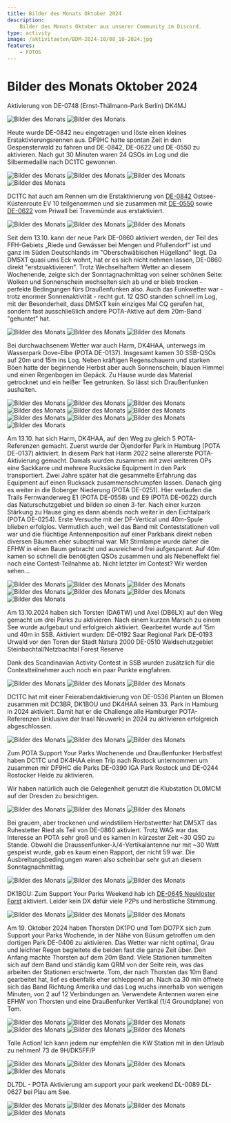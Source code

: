 ```yaml
---
title: Bilder des Monats Oktober 2024
description:
    Bilder des Monats Oktober aus unserer Community im Discord.
type: activity
image: /aktivitaeten/BDM-2024-10/08_10-2024.jpg
features:
    - FOTOS
---
```


# Bilder des Monats Oktober 2024


Aktivierung von DE-0748 (Ernst-Thälmann-Park Berlin) DK4MJ

![Bilder des Monats](/aktivitaeten/BDM-2024-10/00_10-2024.jpg)
![Bilder des Monats](/aktivitaeten/BDM-2024-10/01_10-2024.jpg)

Heute wurde DE-0842 neu eingetragen und löste einen kleines Erstaktivierungsrennen aus. DF9HC hatte spontan Zeit in den Gespensterwald zu fahren und DE-0842, DE-0622 und DE-0550 zu aktivieren. Nach gut 30 Minuten waren 24 QSOs im Log und die Silbermedaille nach DC1TC gewonnen.

![Bilder des Monats](/aktivitaeten/BDM-2024-10/02_10-2024.jpg)
![Bilder des Monats](/aktivitaeten/BDM-2024-10/03_10-2024.jpg)
![Bilder des Monats](/aktivitaeten/BDM-2024-10/04_10-2024.jpg)
![Bilder des Monats](/aktivitaeten/BDM-2024-10/05_10-2024.jpg)

DC1TC hat auch am Rennen um die Erstaktivierung von [DE-0842](https://pota.app/#/park/DE-0842) Ostsee-Küstenroute EV 10 teilgenommen und sie zusammen mit [DE-0550](https://pota.app/#/park/DE-0550) sowie [DE-0622](https://pota.app/#/park/DE-0622) vom Priwall bei Travemünde aus erstaktiviert.

![Bilder des Monats](/aktivitaeten/BDM-2024-10/06_10-2024.jpg)
![Bilder des Monats](/aktivitaeten/BDM-2024-10/07_10-2024.jpg)
![Bilder des Monats](/aktivitaeten/BDM-2024-10/08_10-2024.jpg)

Seit dem 13.10. kann der neue Park DE-0860 aktiviert werden, der Teil des FFH-Gebiets „Riede und Gewässer bei Mengen und Pfullendorf“ ist und ganz im Süden Deutschlands im "Oberschwäbischen Hügelland" liegt. Da DM5XT quasi ums Eck wohnt, hat er es sich nicht nehmen lassen, DE-0860 direkt "erstzuaktivieren". Trotz Wechselhaftem Wetter an diesem Wochenende, zeigte sich der Sonntagnachmittag von seiner schönen Seite: Wolken und Sonnenschein wechselten sich ab und er blieb trocken - perfekte Bedingungen fürs Draußenfunken also. Auch das Funkwetter war - trotz enormer Sonnenaktivität - recht gut. 12 QSO standen schnell im Log, mit der Besonderheit, dass DM5XT kein einziges Mal CQ gerufen hat, sondern fast ausschließlich andere POTA-Aktive auf dem 20m-Band "gehuntet" hat.

![Bilder des Monats](/aktivitaeten/BDM-2024-10/09_10-2024.jpg)
![Bilder des Monats](/aktivitaeten/BDM-2024-10/10_10-2024.jpg)
![Bilder des Monats](/aktivitaeten/BDM-2024-10/11_10-2024.jpg)

Bei durchwachsenem Wetter war auch Harm, DK4HAA, unterwegs im Wasserpark Dove-Elbe (POTA DE-0137). Insgesamt kamen 30 SSB-QSOs auf 20m und 15m ins Log. Neben kräftigen Regenschauern und starken Böen hatte der beginnende Herbst aber auch Sonnenschein, blauen Himmel und einen Regenbogen im Gepäck. Zu Hause wurde das Material getrocknet und ein heißer Tee getrunken. So lässt sich Draußenfunken aushalten.

![Bilder des Monats](/aktivitaeten/BDM-2024-10/12_10-2024.jpg)
![Bilder des Monats](/aktivitaeten/BDM-2024-10/13_10-2024.jpg)
![Bilder des Monats](/aktivitaeten/BDM-2024-10/14_10-2024.jpg)
![Bilder des Monats](/aktivitaeten/BDM-2024-10/15_10-2024.jpg)
![Bilder des Monats](/aktivitaeten/BDM-2024-10/16_10-2024.jpg)
![Bilder des Monats](/aktivitaeten/BDM-2024-10/17_10-2024.jpg)
![Bilder des Monats](/aktivitaeten/BDM-2024-10/18_10-2024.jpg)
![Bilder des Monats](/aktivitaeten/BDM-2024-10/19_10-2024.jpg)
![Bilder des Monats](/aktivitaeten/BDM-2024-10/20_10-2024.jpg)
![Bilder des Monats](/aktivitaeten/BDM-2024-10/21_10-2024.jpg)

Am 13.10. hat sich Harm, DK4HAA, auf den Weg zu gleich 5 POTA-Referenzen gemacht. Zuerst wurde der Öjendorfer Park in Hamburg (POTA DE-0137) aktiviert. In diesem Park hat Harm 2022 seine allererste POTA-Aktivierung gemacht. Damals wurden zusammen mit zwei weiteren OPs eine Sackkarre und mehrere Rucksäcke Equipment in den Park transportiert. Zwei Jahre später hat die gesammelte Erfahrung das Equipment auf einen Rucksack zusammenschrumpfen lassen. Danach ging es weiter in die Boberger Niederung (POTA DE-0251). Hier verlaufen die Trails Fernwanderweg E1 (POTA DE-0558) und E9 (POTA DE-0622) durch das Naturschutzgebiet und bilden so einen 3-fer. Nach einer kurzen Stärkung zu Hause ging es dann abends noch weiter in den Eichtalpark (POTA DE-0254). Erste Versuche mit der DF-Vertical und 40m-Spule blieben erfolglos. Vermutlich auch, weil das Band mit Conteststationen voll war und die flüchtige Antennenposition auf einer Parkbank direkt neben diversen Bäumen eher suboptimal war. Mit Stirnlampe wurde daher die EFHW in einen Baum gebracht und ausreichend frei aufgespannt. Auf 40m kamen so schnell die benötigten QSOs zusammen und als Nebeneffekt fiel noch eine Contest-Teilnahme ab. Nicht letzter im Contest? Wir werden sehen...

![Bilder des Monats](/aktivitaeten/BDM-2024-10/22_10-2024.jpg)
![Bilder des Monats](/aktivitaeten/BDM-2024-10/23_10-2024.jpg)
![Bilder des Monats](/aktivitaeten/BDM-2024-10/24_10-2024.jpg)
![Bilder des Monats](/aktivitaeten/BDM-2024-10/25_10-2024.jpg)
![Bilder des Monats](/aktivitaeten/BDM-2024-10/26_10-2024.jpg)
![Bilder des Monats](/aktivitaeten/BDM-2024-10/27_10-2024.jpg)
![Bilder des Monats](/aktivitaeten/BDM-2024-10/28_10-2024.jpg)

Am 13.10.2024 haben sich Torsten (DA6TW) und Axel (DB6LX) auf den Weg gemacht um drei Parks zu aktivieren. Nach einem kurzen Marsch zu einem See wurde aufgebaut und erfolgreich aktiviert. 
Gearbeitet wurde auf 15m und 40m in SSB. 
Aktiviert wurden:
DE-0192 Saar Regional Park
DE-0193 Urwald vor den Toren der Stadt Natura 2000
DE-0510 Waldschutzgebiet Steinbachtal/Netzbachtal Forest Reserve

Dank des Scandinavian Activity Contest in SSB wurden zusätzlich für die Contestteilnehmer auch noch ein paar Punkte eingfahren.

![Bilder des Monats](/aktivitaeten/BDM-2024-10/29_10-2024.jpg)
![Bilder des Monats](/aktivitaeten/BDM-2024-10/30_10-2024.jpg)
![Bilder des Monats](/aktivitaeten/BDM-2024-10/31_10-2024.jpg)

DC1TC hat mit einer Feierabendaktivierung von DE-0536 Planten un Blomen zusammen mit DC3BR, DK1BOU und DK4HAA seinen 33. Park in Hamburg in 2024 aktiviert. Damit hat er die Challenge alle Hamburger POTA-Referenzen (inklusive der Insel Neuwerk) in 2024 zu aktivieren erfolgreich abgeschlossen.

![Bilder des Monats](/aktivitaeten/BDM-2024-10/32_10-2024.jpg)
![Bilder des Monats](/aktivitaeten/BDM-2024-10/33_10-2024.jpg)
![Bilder des Monats](/aktivitaeten/BDM-2024-10/34_10-2024.jpg)

Zum POTA Support Your Parks Wochenende und Draußenfunker Herbstfest haben DC1TC und DK4HAA einen Trip nach Rostock unternommen um zusammen mir DF9HC die Parks DE-0390 IGA Park Rostock und DE-0244 Rostocker Heide zu aktivieren.

Wir haben natürlich auch die Gelegenheit genutzt die Klubstation DL0MCM auf der Dresden zu besichtigen.

![Bilder des Monats](/aktivitaeten/BDM-2024-10/35_10-2024.jpg)
![Bilder des Monats](/aktivitaeten/BDM-2024-10/36_10-2024.jpg)
![Bilder des Monats](/aktivitaeten/BDM-2024-10/37_10-2024.jpg)

Bei grauem, aber trockenen und windstillem Herbstwetter hat DM5XT das Ruhestetter Ried als Teil von DE-0860 aktiviert. Trotz WAG war das Interesse an POTA sehr groß und es kamen in kürzester Zeit ~30 QSO zu Stande. Obwohl die Draussenfunker-λ/4-Vertikalantenne nur mit ~30 Watt gespeist wurde, gab es kaum einen Rapport, der nicht 59 war. Die Ausbreitungsbedingungen waren also scheinbar sehr gut an diesem Sonntagnachmittag.

![Bilder des Monats](/aktivitaeten/BDM-2024-10/38_10-2024.jpg)
![Bilder des Monats](/aktivitaeten/BDM-2024-10/39_10-2024.jpg)
![Bilder des Monats](/aktivitaeten/BDM-2024-10/40_10-2024.jpg)

DK1BOU: Zum Support Your Parks Weekend hab ich [DE-0645 Neukloster Forst](https://pota.app/#/park/DE-0645) aktiviert. Leider kein DX dafür viele P2Ps und herbstliche Stimmung.

![Bilder des Monats](/aktivitaeten/BDM-2024-10/41_10-2024.jpg)
![Bilder des Monats](/aktivitaeten/BDM-2024-10/42_10-2024.jpg)
![Bilder des Monats](/aktivitaeten/BDM-2024-10/43_10-2024.jpg)

Am 19. Oktober 2024 haben Thorsten DK1PO und Tom DO7PX  sich zum Support your Parks Wochende, in der Nähe von Büsum getroffen um den dortigen Park DE-0406 zu aktivieren.
Das Wetter war nicht optimal, Grau und leichter Regen begleitete die beiden fast die ganze Zeit über.
Den Anfang machte Thorsten auf dem 20m Band.
Viele Stationen tummelten sich auf dem Band und ständig kam QRM von der Seite rein, was das arbeiten der Stationen erschwerte.
Tom, der nach Thorsten das 10m Band gearbeitet hat, lief es ebenfalls eher schleppend an. Nach ca.30 min öffnete sich das Band Richtung Amerika und das Log wuchs innerhalb von wenigen Minuten, von 2 auf 12 Verbindungen an.
Verwendete Antennen waren eine EFHW von Thorsten und eine Draußenfunker Vertikal (1/4 Groundplane) von Tom.

![Bilder des Monats](/aktivitaeten/BDM-2024-10/44_10-2024.jpg)
![Bilder des Monats](/aktivitaeten/BDM-2024-10/45_10-2024.jpg)
![Bilder des Monats](/aktivitaeten/BDM-2024-10/46_10-2024.jpg)
![Bilder des Monats](/aktivitaeten/BDM-2024-10/47_10-2024.jpg)
![Bilder des Monats](/aktivitaeten/BDM-2024-10/48_10-2024.jpg)
![Bilder des Monats](/aktivitaeten/BDM-2024-10/49_10-2024.jpg)

Tolle Action! Ich kann jedem nur empfehlen die KW Station mit in den Urlaub zu nehmen! 73 de 9H/DK5FF/P

![Bilder des Monats](/aktivitaeten/BDM-2024-10/55_10-2024.jpg)
![Bilder des Monats](/aktivitaeten/BDM-2024-10/56_10-2024.jpg)
![Bilder des Monats](/aktivitaeten/BDM-2024-10/57_10-2024.jpg)
![Bilder des Monats](/aktivitaeten/BDM-2024-10/58_10-2024.jpg)

DL7DL - POTA Aktivierung am support your park weekend DL-0089 DL-0627 bei Plau am See.

![Bilder des Monats](/aktivitaeten/BDM-2024-10/59_10-2024.jpg)
![Bilder des Monats](/aktivitaeten/BDM-2024-10/60_10-2024.jpg)
![Bilder des Monats](/aktivitaeten/BDM-2024-10/61_10-2024.jpg)
![Bilder des Monats](/aktivitaeten/BDM-2024-10/62_10-2024.jpg)
